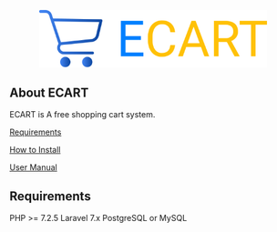<p align="center"><img src="https://raw.githubusercontent.com/GeorgeT01/ecart/master/redmecontent/ecart-banner.svg" width="400"></p>


## About ECART

ECART is A free shopping cart system.

[Requirements](#Requirements)

[How to Install](#HowtoInstall)

[User Manual](#userManul)


## Requirements

PHP >= 7.2.5
Laravel 7.x
PostgreSQL or MySQL
